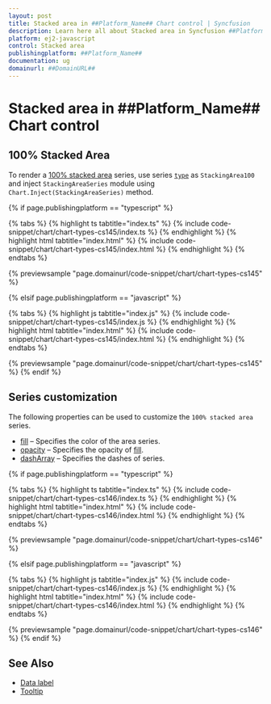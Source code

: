 ```yaml
---
layout: post
title: Stacked area in ##Platform_Name## Chart control | Syncfusion
description: Learn here all about Stacked area in Syncfusion ##Platform_Name## Chart control of Syncfusion Essential JS 2 and more.
platform: ej2-javascript
control: Stacked area 
publishingplatform: ##Platform_Name##
documentation: ug
domainurl: ##DomainURL##
---
```

# Stacked area in ##Platform_Name## Chart control

## 100% Stacked Area

To render a [100% stacked area](https://www.syncfusion.com/javascript-ui-controls/js-charts/chart-types/100-stacked-area-chart) series, use series [`type`](../../api/chart/seriesModel/#type-string) as `StackingArea100` and inject `StackingAreaSeries` module using `Chart.Inject(StackingAreaSeries)` method.

{% if page.publishingplatform == "typescript" %}

 {% tabs %}
{% highlight ts tabtitle="index.ts" %}
{% include code-snippet/chart/chart-types-cs145/index.ts %}
{% endhighlight %}
{% highlight html tabtitle="index.html" %}
{% include code-snippet/chart/chart-types-cs145/index.html %}
{% endhighlight %}
{% endtabs %}
        
{% previewsample "page.domainurl/code-snippet/chart/chart-types-cs145" %}

{% elsif page.publishingplatform == "javascript" %}

{% tabs %}
{% highlight js tabtitle="index.js" %}
{% include code-snippet/chart/chart-types-cs145/index.js %}
{% endhighlight %}
{% highlight html tabtitle="index.html" %}
{% include code-snippet/chart/chart-types-cs145/index.html %}
{% endhighlight %}
{% endtabs %}

{% previewsample "page.domainurl/code-snippet/chart/chart-types-cs145" %}
{% endif %}

## Series customization

The following properties can be used to customize the `100% stacked area` series.

* [fill](../../api/chart/seriesModel/#fill) – Specifies the color of the area series.
* [opacity](../../api/chart/seriesModel/#opacity) – Specifies the opacity of [fill](../../api/chart/seriesModel/#fill).
* [dashArray](../../api/chart/seriesModel/#dasharray) – Specifies the dashes of series.

{% if page.publishingplatform == "typescript" %}

 {% tabs %}
{% highlight ts tabtitle="index.ts" %}
{% include code-snippet/chart/chart-types-cs146/index.ts %}
{% endhighlight %}
{% highlight html tabtitle="index.html" %}
{% include code-snippet/chart/chart-types-cs146/index.html %}
{% endhighlight %}
{% endtabs %}
        
{% previewsample "page.domainurl/code-snippet/chart/chart-types-cs146" %}

{% elsif page.publishingplatform == "javascript" %}

{% tabs %}
{% highlight js tabtitle="index.js" %}
{% include code-snippet/chart/chart-types-cs146/index.js %}
{% endhighlight %}
{% highlight html tabtitle="index.html" %}
{% include code-snippet/chart/chart-types-cs146/index.html %}
{% endhighlight %}
{% endtabs %}

{% previewsample "page.domainurl/code-snippet/chart/chart-types-cs146" %}
{% endif %}

## See Also

* [Data label](../data-labels/)
* [Tooltip](../tool-tip/)
